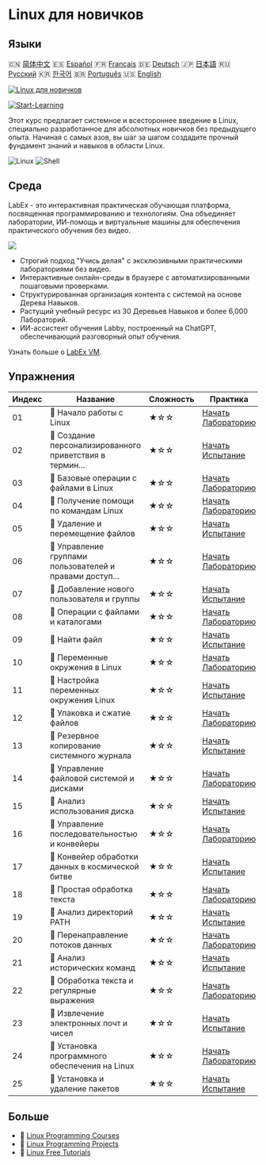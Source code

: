 # Linux для новичков

## Языки

🇨🇳 [简体中文](README_zh.md) 🇪🇸 [Español](README_es.md) 🇫🇷 [Français](README_fr.md) 🇩🇪 [Deutsch](README_de.md) 🇯🇵 [日本語](README_ja.md) 🇷🇺 [Русский](README_ru.md) 🇰🇷 [한국어](README_ko.md) 🇧🇷 [Português](README_pt.md) 🇺🇸 [English](README.md) 

[![Linux для новичков](https://cover-creator.labex.io/linux-for-noobs.png?lang=ru)](https://labex.io/ru/courses/linux-for-noobs)

[![Start-Learning](https://img.shields.io/badge/Start-Learning-whitesmoke?style=for-the-badge)](https://labex.io/ru/courses/linux-for-noobs)

Этот курс предлагает системное и всестороннее введение в Linux, специально разработанное для абсолютных новичков без предыдущего опыта. Начиная с самых азов, вы шаг за шагом создадите прочный фундамент знаний и навыков в области Linux.

![Linux](https://img.shields.io/badge/Linux-whitesmoke?style=for-the-badge&logo=linux)
![Shell](https://img.shields.io/badge/Shell-whitesmoke?style=for-the-badge&logo=shell)


## Среда

LabEx - это интерактивная практическая обучающая платформа, посвященная программированию и технологиям. Она объединяет лаборатории, ИИ-помощь и виртуальные машины для обеспечения практического обучения без видео.

![](https://tutorial-screenshot.getvm.io/images/vm-1725247253.png)

- Строгий подход "Учись делая" с эксклюзивными практическими лабораториями без видео.
- Интерактивные онлайн-среды в браузере с автоматизированными пошаговыми проверками.
- Структурированная организация контента с системой на основе Дерева Навыков.
- Растущий учебный ресурс из 30 Деревьев Навыков и более 6,000 Лабораторий.
- ИИ-ассистент обучения Labby, построенный на ChatGPT, обеспечивающий разговорный опыт обучения.

Узнать больше о [LabEx VM](https://support.labex.io/using-labex/virtual-machine).

## Упражнения

|   Индекс | Название                                                 | Сложность   | Практика                                                                                                                           |
|----------|----------------------------------------------------------|-------------|------------------------------------------------------------------------------------------------------------------------------------|
|       01 | 📖 Начало работы с Linux                                 | ★☆☆         | <a target='_blank' href='https://labex.io/ru/tutorials/linux-getting-started-with-linux-446315'>Начать Лабораторию</a>             |
|       02 | 🎯 Создание персонализированного приветствия в термин... | ★☆☆         | <a target='_blank' href='https://labex.io/ru/tutorials/linux-create-personalized-terminal-greeting-446322'>Начать Испытание</a>    |
|       03 | 📖 Базовые операции с файлами в Linux                    | ★☆☆         | <a target='_blank' href='https://labex.io/ru/tutorials/linux-basic-file-operations-in-linux-18001'>Начать Лабораторию</a>          |
|       04 | 📖 Получение помощи по командам Linux                    | ★☆☆         | <a target='_blank' href='https://labex.io/ru/tutorials/linux-get-help-on-linux-commands-18000'>Начать Лабораторию</a>              |
|       05 | 🎯 Удаление и перемещение файлов                         | ★☆☆         | <a target='_blank' href='https://labex.io/ru/tutorials/linux-delete-and-move-files-7777'>Начать Испытание</a>                      |
|       06 | 📖 Управление группами пользователей и правами доступ... | ★☆☆         | <a target='_blank' href='https://labex.io/ru/tutorials/linux-linux-user-group-and-file-permissions-18002'>Начать Лабораторию</a>   |
|       07 | 🎯 Добавление нового пользователя и группы               | ★☆☆         | <a target='_blank' href='https://labex.io/ru/tutorials/linux-add-new-user-and-group-17987'>Начать Испытание</a>                    |
|       08 | 📖 Операции с файлами и каталогами                       | ★☆☆         | <a target='_blank' href='https://labex.io/ru/tutorials/linux-file-and-directory-operations-17997'>Начать Лабораторию</a>           |
|       09 | 🎯 Найти файл                                            | ★☆☆         | <a target='_blank' href='https://labex.io/ru/tutorials/linux-find-a-file-17993'>Начать Испытание</a>                               |
|       10 | 📖 Переменные окружения в Linux                          | ★☆☆         | <a target='_blank' href='https://labex.io/ru/tutorials/linux-environment-variables-in-linux-385274'>Начать Лабораторию</a>         |
|       11 | 🎯 Настройка переменных окружения Linux                  | ★☆☆         | <a target='_blank' href='https://labex.io/ru/tutorials/linux-configure-linux-environment-variables-437861'>Начать Испытание</a>    |
|       12 | 📖 Упаковка и сжатие файлов                              | ★☆☆         | <a target='_blank' href='https://labex.io/ru/tutorials/linux-file-packaging-and-compression-385413'>Начать Лабораторию</a>         |
|       13 | 🎯 Резервное копирование системного журнала              | ★☆☆         | <a target='_blank' href='https://labex.io/ru/tutorials/linux-backup-system-log-17989'>Начать Испытание</a>                         |
|       14 | 📖 Управление файловой системой и дисками                | ★☆☆         | <a target='_blank' href='https://labex.io/ru/tutorials/linux-file-system-and-disk-management-17999'>Начать Лабораторию</a>         |
|       15 | 🎯 Анализ использования диска                            | ★☆☆         | <a target='_blank' href='https://labex.io/ru/tutorials/linux-analyzing-disk-usage-7775'>Начать Испытание</a>                       |
|       16 | 📖 Управление последовательностью и конвейеры            | ★☆☆         | <a target='_blank' href='https://labex.io/ru/tutorials/linux-sequence-control-and-pipeline-17994'>Начать Лабораторию</a>           |
|       17 | 🎯 Конвейер обработки данных в космической битве         | ★☆☆         | <a target='_blank' href='https://labex.io/ru/tutorials/linux-space-battle-data-pipeline-385343'>Начать Испытание</a>               |
|       18 | 📖 Простая обработка текста                              | ★☆☆         | <a target='_blank' href='https://labex.io/ru/tutorials/linux-simple-text-processing-18004'>Начать Лабораторию</a>                  |
|       19 | 🎯 Анализ директорий PATH                                | ★☆☆         | <a target='_blank' href='https://labex.io/ru/tutorials/linux-analyzing-path-directories-385344'>Начать Испытание</a>               |
|       20 | 📖 Перенаправление потоков данных                        | ★☆☆         | <a target='_blank' href='https://labex.io/ru/tutorials/linux-data-stream-redirection-17995'>Начать Лабораторию</a>                 |
|       21 | 🎯 Анализ исторических команд                            | ★☆☆         | <a target='_blank' href='https://labex.io/ru/tutorials/linux-analyze-historical-commands-17988'>Начать Испытание</a>               |
|       22 | 📖 Обработка текста и регулярные выражения               | ★☆☆         | <a target='_blank' href='https://labex.io/ru/tutorials/linux-text-processing-and-regular-expressions-18003'>Начать Лабораторию</a> |
|       23 | 🎯 Извлечение электронных почт и чисел                   | ★☆☆         | <a target='_blank' href='https://labex.io/ru/tutorials/linux-extracting-mails-and-numbers-17991'>Начать Испытание</a>              |
|       24 | 📖 Установка программного обеспечения на Linux           | ★☆☆         | <a target='_blank' href='https://labex.io/ru/tutorials/linux-software-installation-on-linux-18005'>Начать Лабораторию</a>          |
|       25 | 🎯 Установка и удаление пакетов                          | ★☆☆         | <a target='_blank' href='https://labex.io/ru/tutorials/linux-installing-and-removing-packages-385380'>Начать Испытание</a>         |

## Больше

- 🔗 [Linux Programming Courses](https://github.com/labex-labs/awesome-programming-courses)
- 🔗 [Linux Programming Projects](https://github.com/labex-labs/awesome-programming-projects)
- 🔗 [Linux Free Tutorials](https://github.com/labex-labs/linux-free-tutorials)

